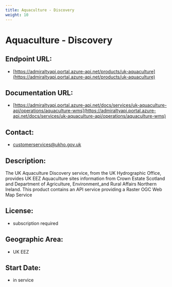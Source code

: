 ```yaml
---
title: Aquaculture - Discovery
weight: 10
---
```


# Aquaculture - Discovery

## Endpoint URL:
 - [https://admiraltyapi.portal.azure-api.net/products/uk-aquaculture](https://admiraltyapi.portal.azure-api.net/products/uk-aquaculture)

## Documentation URL:
 - [https://admiraltyapi.portal.azure-api.net/docs/services/uk-aquaculture-api/operations/aquaculture-wms](https://admiraltyapi.portal.azure-api.net/docs/services/uk-aquaculture-api/operations/aquaculture-wms)

## Contact:
 - [customerservices@ukho.gov.uk](mailto:customerservices@ukho.gov.uk)

## Description:
The UK Aquaculture Discovery service, from the UK Hydrographic Office, provides UK EEZ Aquaculture sites information from Crown Estate Scotland and Department of Agriculture, Environment_and Rural Affairs Northern Ireland. This product contains an API service providing a Raster OGC Web Map Service

## License:
 - subscription required

## Geographic Area:
 - UK EEZ

## Start Date:
 - in service

